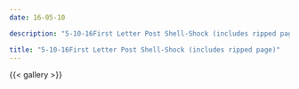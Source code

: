 ```yaml
---
date: 16-05-10

description: "5-10-16First Letter Post Shell-Shock (includes ripped page)"

title: "5-10-16First Letter Post Shell-Shock (includes ripped page)"
---
```


{{< gallery >}}
